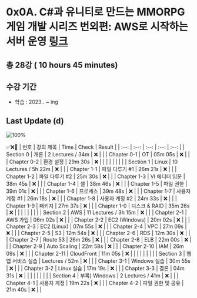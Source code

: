 # 0x0A. C#과 유니티로 만드는 MMORPG 게임 개발 시리즈 번외편: AWS로 시작하는 서버 운영 [링크](https://www.inflearn.com/course/%EC%9C%A0%EB%8B%88%ED%8B%B0-mmorpg-%EA%B0%9C%EB%B0%9C-aws)

## 총 28강 ( 10 hours 45 minutes)

## 수강 기간 
- 학습          : 2023.. ~ ing

## Last Update (d)    

![100%](https://progress-bar.dev/0/?scale=28&title=progress&width=500&color=babaca&suffix=/28)

✅❌:hammer:
| 번호 | 강의 제목 | Time | Check | Result |
| :--: | :--: | :--: | :--: | :--: |
| Section 0 | 개론 | 2 Lectures / 34m | ❌ |  |
| Chapter 0-1 | OT | 05m 05s | ❌ | |
| Chapter 0-2 | 환경 설정 | 29m 30s | ❌ | |
| | | | | |
| Section 1 | Linux | 10 Lectures / 5h 22m | ❌ | |
| Chapter 1-1 | 파일 다루기 #1 | 26m 21s | ❌ | | 
| Chapter 1-2 | 파일 다루기 #2 | 25m 30s | ❌ | |
| Chapter 1-3 | VI 에디터 입문 | 38m 45s | ❌ | | 
| Chapter 1-4 | 셸 | 38m 46s | ❌ | |
| Chapter 1-5 | 파일 권한 | 39m 01s | ❌ | |
| Chapter 1-6 | 프로세스 | 39m 48s | ❌ | | 
| Chapter 1-7 | 사용자 계정 #1 | 26m 18s | ❌ | | 
| Chapter 1-8 | 사용자 계정 #2 | 24m 33s | ❌ | |
| Chapter 1-9 | 패키지 | 27m 37s | ❌ | |
| Chapter 1-0 | 디스크 & RAID | 35m 26s | ❌ | | 
| | | | | |
| Section 2 | AWS | 11 Lectures / 3h 15m | ❌ | |
| Chapter 2-1 | AWS 가입 | 06m 02s | ❌ | | 
| Chapter 2-2 | EC2 (Windows) | 20m 02s | ❌ | |
| Chapter 2-3 | EC2 (Linux) | 07m 55s | ❌ | | 
| Chapter 2-4 | VPC | 27m 09s | ❌ | | 
| Chapter 2-5 | S3 | 12m 54s | ❌ | | 
| Chapter 2-6 | RDS | 12m 30s | ❌ | |
| Chapter 2-7 | Route 53 | 26m 26s | ❌ | | 
| Chapter 2-8 | ELB | 22m 00s | ❌ | | 
| Chapter 2-9 | Auto Scaling | 22m 58s | ❌ | |
| Chapter 2-10 | IAM | 26m 09s | ❌ | | 
| Chapter 2-11 | CloudFront | 11m 05s | ❌ | | 
| | | | | |
| Section 3 | 웹앱 서비스 실습 |  Lectures / 52m | ❌ | |
| Chapter 3-1 | Windows 실습 | 30m 55s | ❌ | | 
| Chapter 3-2 | Linux 실습 | 17m 19s | ❌ | |
| Chapter 3-3 | 결론 | 04m 31s | ❌ | | 
| | | | | |
| Section 4 | 부록) Windows | 2 Lectures / 41m | ❌ | | 
| Chapter 4-1 | 사용자 계정 | 19m 22s | ❌ | | 
| Chapter 4-2 | 파일 권한 및 공유 | 21m 40s | ❌ | | 

